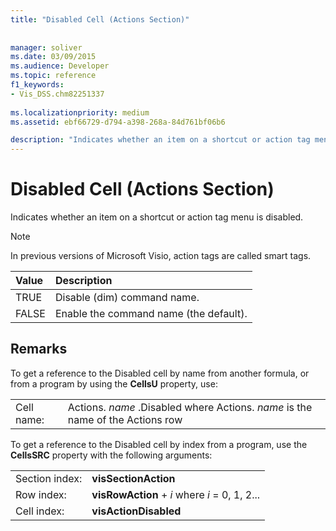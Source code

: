 ```yaml
---
title: "Disabled Cell (Actions Section)"
 
 
manager: soliver
ms.date: 03/09/2015
ms.audience: Developer
ms.topic: reference
f1_keywords:
- Vis_DSS.chm82251337
 
ms.localizationpriority: medium
ms.assetid: ebf66729-d794-a398-268a-84d761bf06b6

description: "Indicates whether an item on a shortcut or action tag menu is disabled."
---
```


# Disabled Cell (Actions Section)

Indicates whether an item on a shortcut or action tag menu is disabled.
  
> [!NOTE]
> In previous versions of Microsoft Visio, action tags are called smart tags. 
  
|**Value**|**Description**|
|:-----|:-----|
|TRUE  <br/> |Disable (dim) command name. |
|FALSE  <br/> |Enable the command name (the default). |
   
## Remarks

To get a reference to the Disabled cell by name from another formula, or from a program by using the **CellsU** property, use: 
  
|||
|:-----|:-----|
|Cell name:  <br/> |Actions. *name*  .Disabled           where Actions. *name*  is the name of the Actions row  <br/> |
   
To get a reference to the Disabled cell by index from a program, use the **CellsSRC** property with the following arguments: 
  
|||
|:-----|:-----|
|Section index:  <br/> |**visSectionAction** <br/> |
|Row index:  <br/> |**visRowAction** +  *i*           where  *i*  = 0, 1, 2... |
|Cell index:  <br/> |**visActionDisabled** <br/> |
   

